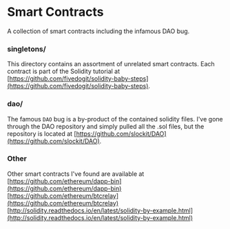 # Smart Contracts
A collection of smart contracts including the infamous DAO bug.

### singletons/ ###

This directory contains an assortment of unrelated smart contracts. 
Each contract is part of the Solidity tutorial at [https://github.com/fivedogit/solidity-baby-steps](https://github.com/fivedogit/solidity-baby-steps). 

### dao/ ###

The famous `DAO` bug is a by-product of the contained solidity files. I've gone through the DAO repository and simply pulled all the .sol files, but the repository is located at [https://github.com/slockit/DAO](https://github.com/slockit/DAO).


### Other ###

Other smart contracts I've found are available at 
[https://github.com/ethereum/dapp-bin](https://github.com/ethereum/dapp-bin)
[https://github.com/ethereum/btcrelay](https://github.com/ethereum/btcrelay)
[http://solidity.readthedocs.io/en/latest/solidity-by-example.html](http://solidity.readthedocs.io/en/latest/solidity-by-example.html)
